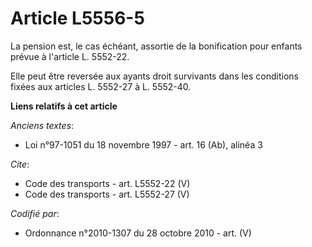 # Article L5556-5

La pension est, le cas échéant, assortie de la bonification pour enfants prévue à l'article L. 5552-22. 

Elle peut être reversée aux ayants droit survivants dans les conditions fixées aux articles L. 5552-27 à L. 5552-40.

**Liens relatifs à cet article**

_Anciens textes_:

  - Loi n°97-1051 du 18 novembre 1997 - art. 16 (Ab), alinéa 3

_Cite_:

  - Code des transports - art. L5552-22 (V)
  - Code des transports - art. L5552-27 (V)

_Codifié par_:

  - Ordonnance n°2010-1307 du 28 octobre 2010 - art. (V)
